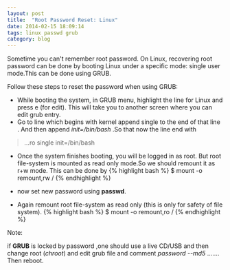 ```yaml
---
layout: post
title:  "Root Password Reset: Linux"
date: 2014-02-15 18:09:14
tags: linux passwd grub 
category: blog
---
```


Sometime you can't remember root password. On Linux, recovering root password can be done by booting Linux under a specific mode: single user mode.This can be done using GRUB.

Follow these steps to reset the password when using GRUB:

* While booting the system, in GRUB menu, highlight the line for Linux and press e (for edit).
This will take you to another screen where you can edit grub entry.
* Go to line which begins with kernel  append  single to the end of that line . And then append _init=/bin/bash_ .So that now the line end with 
> ...ro single init=/bin/bash

* Once the system finishes booting, you will be logged in as root. But root file-system is mounted as read only mode.So we should remount it as r+w mode. This can be done by {% highlight bash %} $ mount -o remount,rw / {% endhighlight %}

* now set new password using __passwd__.
* Again remount root file-system as read only (this is only for safety of file system). {% highlight bash %} $ mount -o remount,ro / {% endhighlight %}


Note:

if __GRUB__ is locked by password ,one should use a live CD/USB and then change root (_chroot_) and edit grub file and comment  _password --md5_  ....... Then reboot.